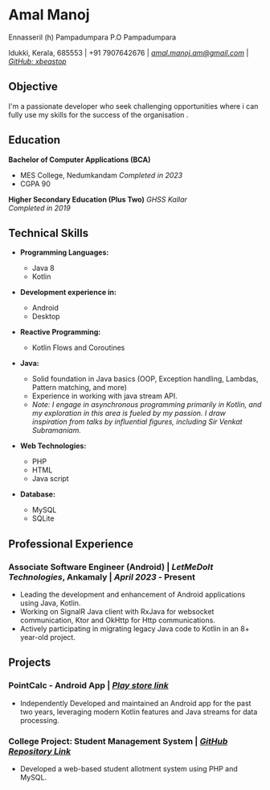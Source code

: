 # Amal Manoj
Ennasseril (h) Pampadumpara P.O Pampadumpara


Idukki, Kerala, 685553 | +91 7907642676 | *amal.manoj.am@gmail.com* | [*GitHub: xbeastop*](https://github.com/xbeastop)

## Objective
I'm a passionate developer who seek challenging opportunities where i can fully use my skills for the success of the organisation .

## Education
**Bachelor of Computer Applications (BCA)**

- MES College, Nedumkandam *Completed in 2023*
- CGPA 90

**Higher Secondary Education (Plus Two)**
*GHSS Kallar*  
*Completed in 2019*



## Technical Skills

- **Programming Languages:**
  - Java 8
  - Kotlin

- **Development experience in:**
  - Android
  - Desktop

- **Reactive Programming:**
  - Kotlin Flows and Coroutines

- **Java:**
  - Solid foundation in Java basics (OOP, Exception handling, Lambdas, Pattern matching, and more)
  - Experience in working with java stream API.
  - _Note: I engage in asynchronous programming primarily in Kotlin, and my exploration in this area is fueled by my passion. I draw inspiration from talks by influential figures, including Sir Venkat Subramaniam._

- **Web Technologies:**
  - PHP
  - HTML
  - Java script

- **Database:**
  - MySQL
  - SQLite



## Professional Experience
### Associate Software Engineer (Android) | *LetMeDoIt Technologies*, Ankamaly | *April 2023* - Present
- Leading the development and enhancement of Android applications using Java, Kotlin.
- Working on SignalR Java client with RxJava for websocket communication, Ktor and OkHttp for Http communications.
- Actively participating in migrating legacy Java code to Kotlin in an 8+ year-old project.

## Projects
### PointCalc - Android App | [*Play store link*](https://play.google.com/store/apps/details?id=com.pointcalc.global)
- Independently Developed and maintained an Android app for the past two years, leveraging modern Kotlin features and Java streams for data processing.
  
### College Project: Student Management System | [*GitHub Repository Link*](https://github.com/xbeastop/Project---Allotment)
- Developed a web-based student allotment system using PHP and MySQL.


